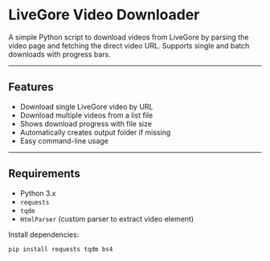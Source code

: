 # LiveGore Video Downloader

A simple Python script to download videos from LiveGore by parsing the video page and fetching the direct video URL. Supports single and batch downloads with progress bars.

---

## Features

- Download single LiveGore video by URL  
- Download multiple videos from a list file  
- Shows download progress with file size  
- Automatically creates output folder if missing  
- Easy command-line usage  

---

## Requirements

- Python 3.x  
- `requests`  
- `tqdm`  
- `HtmlParser` (custom parser to extract video element)

Install dependencies:

```bash
pip install requests tqdm bs4
